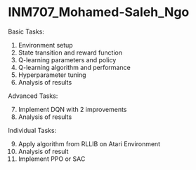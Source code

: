 # INM707_Mohamed-Saleh_Ngo

Basic Tasks: 
1. Environment setup
2. State transition and reward function
3. Q-learning parameters and policy
4. Q-learning algorithm and performance
5. Hyperparameter tuning
6. Analysis of results

Advanced Tasks: 

7. Implement DQN with 2 improvements
8. Analysis of results

Individual Tasks: 

9. Apply algorithm from RLLIB on Atari Environment
10. Analysis of result
11. Implement PPO or SAC
